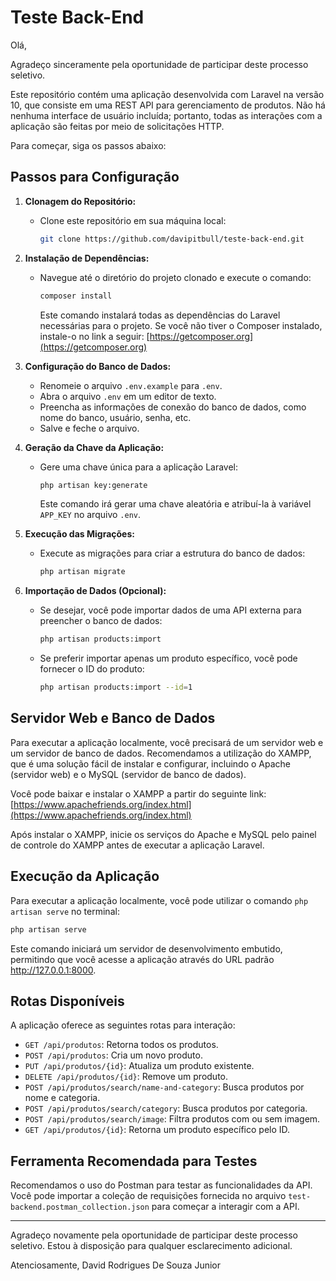 
# Teste Back-End

Olá,

Agradeço sinceramente pela oportunidade de participar deste processo seletivo.

Este repositório contém uma aplicação desenvolvida com Laravel na versão 10, que consiste em uma REST API para gerenciamento de produtos. Não há nenhuma interface de usuário incluída; portanto, todas as interações com a aplicação são feitas por meio de solicitações HTTP.

Para começar, siga os passos abaixo:

## Passos para Configuração

1. **Clonagem do Repositório:**
   - Clone este repositório em sua máquina local:
     ```bash
     git clone https://github.com/davipitbull/teste-back-end.git
     ```

2. **Instalação de Dependências:**
   - Navegue até o diretório do projeto clonado e execute o comando:
     ```bash
     composer install
     ```
     Este comando instalará todas as dependências do Laravel necessárias para o projeto.
     Se você não tiver o Composer instalado, instale-o no link a seguir: [https://getcomposer.org](https://getcomposer.org)

3. **Configuração do Banco de Dados:**
   - Renomeie o arquivo `.env.example` para `.env`.
   - Abra o arquivo `.env` em um editor de texto.
   - Preencha as informações de conexão do banco de dados, como nome do banco, usuário, senha, etc.
   - Salve e feche o arquivo.

4. **Geração da Chave da Aplicação:**
   - Gere uma chave única para a aplicação Laravel:
     ```bash
     php artisan key:generate
     ```
     Este comando irá gerar uma chave aleatória e atribuí-la à variável `APP_KEY` no arquivo `.env`.

5. **Execução das Migrações:**
   - Execute as migrações para criar a estrutura do banco de dados:
     ```bash
     php artisan migrate
     ```

6. **Importação de Dados (Opcional):**
   - Se desejar, você pode importar dados de uma API externa para preencher o banco de dados:
     ```bash
     php artisan products:import
     ```
   - Se preferir importar apenas um produto específico, você pode fornecer o ID do produto:
     ```bash
     php artisan products:import --id=1
     ```

 ## Servidor Web e Banco de Dados

Para executar a aplicação localmente, você precisará de um servidor web e um servidor de banco de dados. Recomendamos a utilização do XAMPP, que é uma solução fácil de instalar e configurar, incluindo o Apache (servidor web) e o MySQL (servidor de banco de dados).

Você pode baixar e instalar o XAMPP a partir do seguinte link: [https://www.apachefriends.org/index.html](https://www.apachefriends.org/index.html)

Após instalar o XAMPP, inicie os serviços do Apache e MySQL pelo painel de controle do XAMPP antes de executar a aplicação Laravel.

## Execução da Aplicação

Para executar a aplicação localmente, você pode utilizar o comando `php artisan serve` no terminal:

```bash
php artisan serve
```

Este comando iniciará um servidor de desenvolvimento embutido, permitindo que você acesse a aplicação através do URL padrão http://127.0.0.1:8000.


## Rotas Disponíveis

A aplicação oferece as seguintes rotas para interação:

- `GET /api/produtos`: Retorna todos os produtos.
- `POST /api/produtos`: Cria um novo produto.
- `PUT /api/produtos/{id}`: Atualiza um produto existente.
- `DELETE /api/produtos/{id}`: Remove um produto.
- `POST /api/produtos/search/name-and-category`: Busca produtos por nome e categoria.
- `POST /api/produtos/search/category`: Busca produtos por categoria.
- `POST /api/produtos/search/image`: Filtra produtos com ou sem imagem.
- `GET /api/produtos/{id}`: Retorna um produto específico pelo ID.

## Ferramenta Recomendada para Testes

Recomendamos o uso do Postman para testar as funcionalidades da API. Você pode importar a coleção de requisições fornecida no arquivo `test-backend.postman_collection.json` para começar a interagir com a API.

---

Agradeço novamente pela oportunidade de participar deste processo seletivo. Estou à disposição para qualquer esclarecimento adicional.

Atenciosamente,
David Rodrigues De Souza Junior


